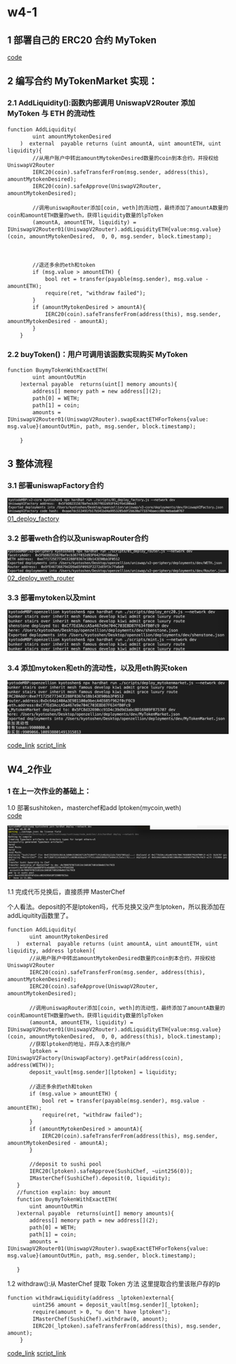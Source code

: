 # w4-1
## 1 部署自己的 ERC20 合约 MyToken  
[code](./my_project_code/contract/shenstone.sol)  
## 2 编写合约 MyTokenMarket 实现：
### 2.1 AddLiquidity():函数内部调用 UniswapV2Router 添加 MyToken 与 ETH 的流动性
```
function AddLiquidity(
        uint amountMytokenDesired
    )  external  payable returns (uint amountA, uint amountETH, uint liquidity){
        //从用户账户中转出amountMytokenDesired数量的coin到本合约，并授权给UniswapV2Router
        IERC20(coin).safeTransferFrom(msg.sender, address(this), amountMytokenDesired);
        IERC20(coin).safeApprove(UniswapV2Router, amountMytokenDesired);

        //调用uniswapRouter添加[coin, weth]的流动性，最终添加了amountA数量的coin和amountETH数量的weth，获得liquidity数量的lpToken
        (amountA, amountETH, liquidity) = IUniswapV2Router01(UniswapV2Router).addLiquidityETH{value:msg.value}(coin, amountMytokenDesired,  0, 0, msg.sender, block.timestamp);

        

        //退还多余的eth和token
        if (msg.value > amountETH) {
            bool ret = transfer(payable(msg.sender), msg.value - amountETH);
            require(ret, "withdraw failed");
        }
        if (amountMytokenDesired > amountA){
            IERC20(coin).safeTransferFrom(address(this), msg.sender, amountMytokenDesired - amountA);
        }
    }
```
### 2.2 buyToken()：用户可调用该函数实现购买 MyToken

```
function BuymyTokenWithExactETH(
        uint amountOutMin
    )external payable  returns(uint[] memory amounts){
        address[] memory path = new address[](2);
        path[0] = WETH;
        path[1] = coin;
        amounts = IUniswapV2Router01(UniswapV2Router).swapExactETHForTokens{value: msg.value}(amountOutMin, path, msg.sender, block.timestamp);

    }
```

## 3 整体流程
### 3.1 部署uniswapFactory合约  
![uni_factory](./images/uni_factory.png)  
[01_deploy_factory](./uniswap/v2-core/scripts/01_deploy_factory.js)  

### 3.2 部署weth合约以及uniswapRouter合约
![uni_router](./images/uni_router.png)
[02_deploy_weth_router](./uniswap/v2-periphery/scripts/01_deploy_router.js)  
### 3.3 部署mytoken以及mint  
![mytoken](./images/mytoken.png)  

### 3.4 添加mytoken和eth的流动性，以及用eth购买token
![add_buy](./images/add_buy.png)

[code_link](./my_project_code/contract/MyTokenMarket.sol)
[script_link](./my_project_code/scripts/deploy_mytokenmarket.js)


## W4_2作业
### 1 在上一次作业的基础上：
1.0 部署sushitoken，masterchef和add lptoken(mycoin,weth)  
[code](./sushiswap/contracts/)  

![sushi](./images/sushi.png)  

1.1 完成代币兑换后，直接质押 MasterChef  

 个人看法。deposit的不是lptoken吗，代币兑换又没产生lptoken，所以我添加在addLiquitity函数里了。   
 ```
function AddLiquidity(
        uint amountMytokenDesired
    )  external  payable returns (uint amountA, uint amountETH, uint liquidity, address lptoken){
        //从用户账户中转出amountMytokenDesired数量的coin到本合约，并授权给UniswapV2Router
        IERC20(coin).safeTransferFrom(msg.sender, address(this), amountMytokenDesired);
        IERC20(coin).safeApprove(UniswapV2Router, amountMytokenDesired);

        //调用uniswapRouter添加[coin, weth]的流动性，最终添加了amountA数量的coin和amountETH数量的weth，获得liquidity数量的lpToken
        (amountA, amountETH, liquidity) = IUniswapV2Router01(UniswapV2Router).addLiquidityETH{value:msg.value}(coin, amountMytokenDesired,  0, 0, address(this), block.timestamp);
        //获取lptoken的地址，并存入本合约账户
        lptoken = IUniswapV2Factory(UniswapFactory).getPair(address(coin), address(WETH));
        deposit_vault[msg.sender][lptoken] = liquidity;

        //退还多余的eth和token
        if (msg.value > amountETH) {
            bool ret = transfer(payable(msg.sender), msg.value - amountETH);
            require(ret, "withdraw failed");
        }
        if (amountMytokenDesired > amountA){
            IERC20(coin).safeTransferFrom(address(this), msg.sender, amountMytokenDesired - amountA);
        }

        //deposit to sushi pool
        IERC20(lptoken).safeApprove(SushiChef, ~uint256(0));
        IMasterChef(SushiChef).deposit(0, liquidity);
    }
    //function explain: buy amount
    function BuymyTokenWithExactETH(
        uint amountOutMin
    )external payable  returns(uint[] memory amounts){
        address[] memory path = new address[](2);
        path[0] = WETH;
        path[1] = coin;
        amounts = IUniswapV2Router01(UniswapV2Router).swapExactETHForTokens{value: msg.value}(amountOutMin, path, msg.sender, block.timestamp);

    }

 ```
1.2 withdraw():从 MasterChef 提取 Token 方法
这里提取合约里该账户存的lp
```
function withdrawLiquidity(address _lptoken)external{
        uint256 amount = deposit_vault[msg.sender][_lptoken];
        require(amount > 0, "u don't have lptoken");
        IMasterChef(SushiChef).withdraw(0, amount);
        IERC20(_lptoken).safeTransferFrom(address(this), msg.sender, amount);
    }
```
[code_link](./my_project_code/contract/MyTokenMarket_sushi.sol)
[script_link](./my_project_code/scripts/deploy_mytokenSushiMarket.js)
